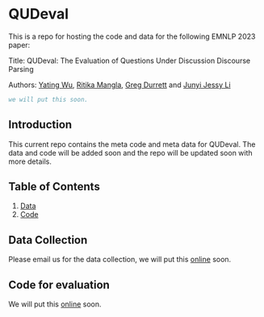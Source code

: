 # QUDeval

This is a repo for hosting the code and data for the following EMNLP 2023 paper:

Title: QUDeval: The Evaluation of Questions Under Discussion Discourse Parsing

Authors: [Yating Wu](http://lingchensanwen.github.io), [Ritika Mangla](https://ritikamangla01.netlify.app), [Greg Durrett](https://www.cs.utexas.edu/~gdurrett/) and [Junyi Jessy Li](https://jessyli.com) 

```bibtex
we will put this soon.
```

## Introduction

This current repo contains the meta code and meta data for QUDeval. The data and code will be added soon and the repo will be updated soon with more details.

## Table of Contents

1. [Data][sec-data]
2. [Code][sec-code]

## Data Collection
[sec-data]: #data-collect
Please email us for the data collection, we will put this [online]("./data") soon.

## Code for evaluation
[sec-code]: #code-implemnt

We will put this [online]("./code") soon.
